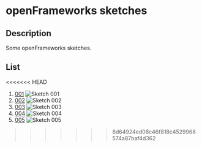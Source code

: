 # openFrameworks sketches

## Description
Some openFrameworks sketches.

## List

<<<<<<< HEAD
1. [001](https://github.com/drewtchrist/openframeworks-sketches/tree/master/first_sketch/src)
![Sketch 001](https://github.com/drewtchrist/openframeworks-sketches/tree/master/stills/sketch001.png)
2. [002](https://github.com/drewtchrist/openframeworks-sketches/tree/master/sketch002/src)
![Sketch 002](https://github.com/drewtchrist/openframeworks-sketches/tree/master/stills/sketch002.png)
3. [003](https://github.com/drewtchrist/openframeworks-sketches/tree/master/sketch003/src)
![Sketch 003](https://github.com/drewtchrist/openframeworks-sketches/tree/master/stills/sketch003.png)
4. [004](https://github.com/drewtchrist/openframeworks-sketches/tree/master/sketch004/src)
![Sketch 004](https://github.com/drewtchrist/openframeworks-sketches/tree/master/stills/sketch004.png)
5. [005](https://github.com/drewtchrist/openframeworks-sketches/tree/master/sketch005/src)
![Sketch 005](https://github.com/drewtchrist/openframeworks-sketches/tree/master/stills/sketch005.png)
>>>>>>> 8d64924ed08c46f818c4529968574a87baf4d362

